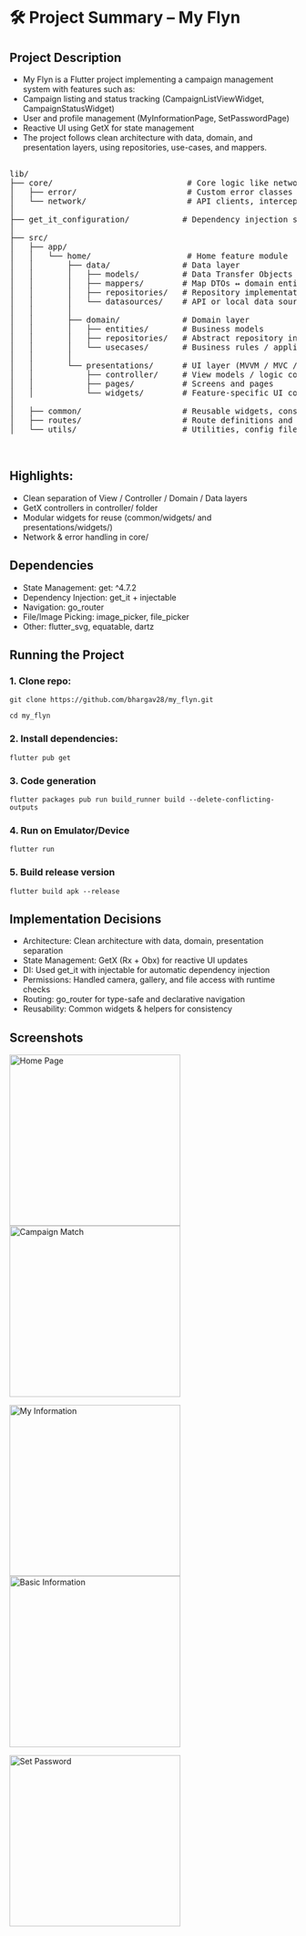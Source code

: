 #  🛠️ Project Summary – My Flyn
## Project Description

 - My Flyn is a Flutter project implementing a campaign management system with features such as:
 - Campaign listing and status tracking (CampaignListViewWidget, CampaignStatusWidget)
 - User and profile management (MyInformationPage, SetPasswordPage)
 - Reactive UI using GetX for state management
 - The project follows clean architecture with data, domain, and presentation layers, using repositories, use-cases, and mappers.

<pre>

lib/
├── core/                            # Core logic like networking and error handling
│   ├── error/                       # Custom error classes and handlers
│   └── network/                     # API clients, interceptors, etc.
│
├── get_it_configuration/           # Dependency injection setup using get_it
│
├── src/
│   ├── app/
│   │   └── home/                    # Home feature module
│   │       ├── data/               # Data layer
│   │       │   ├── models/         # Data Transfer Objects (DTOs)
│   │       │   ├── mappers/        # Map DTOs ↔ domain entities
│   │       │   ├── repositories/   # Repository implementations
│   │       │   └── datasources/    # API or local data source logic
│   │       │
│   │       ├── domain/             # Domain layer
│   │       │   ├── entities/       # Business models
│   │       │   ├── repositories/   # Abstract repository interfaces
│   │       │   └── usecases/       # Business rules / application logic
│   │       │
│   │       └── presentations/      # UI layer (MVVM / MVC / Clean UI)
│   │           ├── controller/     # View models / logic controllers
│   │           ├── pages/          # Screens and pages
│   │           └── widgets/        # Feature-specific UI components
│
│   ├── common/                     # Reusable widgets, constants, themes, etc.
│   ├── routes/                     # Route definitions and navigation logic
│   └── utils/                      # Utilities, config files, mock data, etc.


</pre>



## Highlights:
 - Clean separation of View / Controller / Domain / Data layers
 - GetX controllers in controller/ folder
 - Modular widgets for reuse (common/widgets/ and presentations/widgets/)
 - Network & error handling in core/


## Dependencies

 - State Management: get: ^4.7.2
 - Dependency Injection: get_it + injectable
 - Navigation: go_router
 - File/Image Picking: image_picker, file_picker
 - Other: flutter_svg, equatable, dartz



## Running the Project
### 1. Clone repo:

    git clone https://github.com/bhargav28/my_flyn.git
  
    cd my_flyn

### 2. Install dependencies:

    flutter pub get

### 3. Code generation

    flutter packages pub run build_runner build --delete-conflicting-outputs

### 4. Run on Emulator/Device

    flutter run

### 5. Build release version

    flutter build apk --release


## Implementation Decisions

 - Architecture: Clean architecture with data, domain, presentation separation
 - State Management: GetX (Rx + Obx) for reactive UI updates
 - DI: Used get_it with injectable for automatic dependency injection
 - Permissions: Handled camera, gallery, and file access with runtime checks
 - Routing: go_router for type-safe and declarative navigation
 - Reusability: Common widgets & helpers for consistency


## Screenshots

<img src="screenshot/a.png" alt="Home Page" width="300"/>       <img src="screenshot/b.png" alt="Campaign Match" width="300"/>

<img src="screenshot/c.png" alt="My Information" width="300"/>       <img src="screenshot/d.png" alt="Basic Information" width="300"/>

<img src="screenshot/e.png" alt="Set Password" width="300"/>
